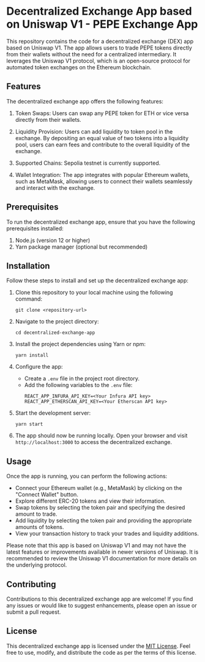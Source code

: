 # Decentralized Exchange App based on Uniswap V1 - PEPE Exchange App

This repository contains the code for a decentralized exchange (DEX) app based on Uniswap V1. The app allows users to trade PEPE tokens directly from their wallets without the need for a centralized intermediary. It leverages the Uniswap V1 protocol, which is an open-source protocol for automated token exchanges on the Ethereum blockchain.

## Features

The decentralized exchange app offers the following features:

1. Token Swaps: Users can swap any PEPE token for ETH or vice versa directly from their wallets. 

2. Liquidity Provision: Users can add liquidity to token pool in the exchange. By depositing an equal value of two tokens into a liquidity pool, users can earn fees and contribute to the overall liquidity of the exchange.

3. Supported Chains: Sepolia testnet is currently supported.

4. Wallet Integration: The app integrates with popular Ethereum wallets, such as MetaMask, allowing users to connect their wallets seamlessly and interact with the exchange.


## Prerequisites

To run the decentralized exchange app, ensure that you have the following prerequisites installed:

1. Node.js (version 12 or higher)
2. Yarn package manager (optional but recommended)

## Installation

Follow these steps to install and set up the decentralized exchange app:

1. Clone this repository to your local machine using the following command:

   ```
   git clone <repository-url>
   ```

2. Navigate to the project directory:

   ```
   cd decentralized-exchange-app
   ```

3. Install the project dependencies using Yarn or npm:

   ```
   yarn install
   ```

4. Configure the app:

   - Create a `.env` file in the project root directory.
   - Add the following variables to the `.env` file:
     ```
     REACT_APP_INFURA_API_KEY=<Your Infura API key>
     REACT_APP_ETHERSCAN_API_KEY=<Your Etherscan API key>
     ```

5. Start the development server:

   ```
   yarn start
   ```

6. The app should now be running locally. Open your browser and visit `http://localhost:3000` to access the decentralized exchange.

## Usage

Once the app is running, you can perform the following actions:

- Connect your Ethereum wallet (e.g., MetaMask) by clicking on the "Connect Wallet" button.
- Explore different ERC-20 tokens and view their information.
- Swap tokens by selecting the token pair and specifying the desired amount to trade.
- Add liquidity by selecting the token pair and providing the appropriate amounts of tokens.
- View your transaction history to track your trades and liquidity additions.

Please note that this app is based on Uniswap V1 and may not have the latest features or improvements available in newer versions of Uniswap. It is recommended to review the Uniswap V1 documentation for more details on the underlying protocol.

## Contributing

Contributions to this decentralized exchange app are welcome! If you find any issues or would like to suggest enhancements, please open an issue or submit a pull request.

## License

This decentralized exchange app is licensed under the [MIT License](LICENSE). Feel free to use, modify, and distribute the code as per the terms of this license.
